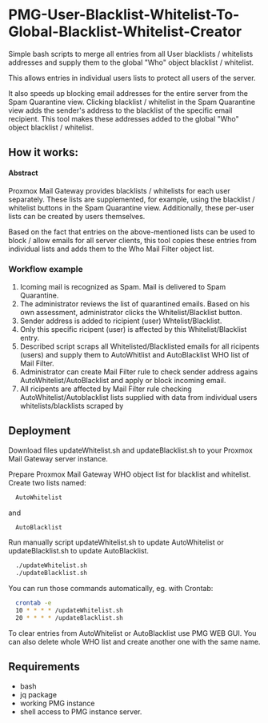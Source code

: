 
# PMG-User-Blacklist-Whitelist-To-Global-Blacklist-Whitelist-Creator

Simple bash scripts to merge all entries from all User blacklists / whitelists addresses and supply them to the global "Who" object blacklist / whitelist.

This allows entries in individual users lists to protect all users of the server.

It also speeds up blocking email addresses for the entire server from the Spam Quarantine view. Clicking blacklist / whitelist in the Spam Quarantine view adds the sender's address to the blacklist of the specific email recipient. This tool makes these addresses added to the global "Who" object blacklist / whitelist. 


## How it works:

#### Abstract
Proxmox Mail Gateway provides blacklists / whitelists for each user separately. These lists are supplemented, for example, using the blacklist / whitelist buttons in the Spam Quarantine view. Additionally, these per-user lists can be created by users themselves.

Based on the fact that entries on the above-mentioned lists can be used to block / allow emails for all server clients, this tool copies these entries from individual lists and adds them to the Who Mail Filter object list.

### Workflow example
1. Icoming mail is recognized as Spam. Mail is delivered to Spam Quarantine. 
2. The administrator reviews the list of quarantined emails. Based on his own assessment, administrator clicks the Whitelist/Blacklist button. 
3. Sender address is added to ricipient (user) Whtelist/Blacklist. 
4. Only this specific ricipent (user) is affected by this Whitelist/Blacklist entry. 
5. Described script scraps all Whitelisted/Blacklisted emails for all ricipents (users) and supply them to AutoWhitlist and AutoBlacklist WHO list of Mail Filter. 
6. Administrator can create Mail Filter rule to check sender address agains AutoWhitelist/AutoBlacklist and apply or block incoming email. 
7. All ricipents are affected by Mail Filter rule checking AutoWhitelist/Autoblacklist lists supplied with data from individual users whitelists/blacklists scraped by 


## Deployment

Download files updateWhitelist.sh and updateBlacklist.sh to your Proxmox Mail Gateway server instance. 

Prepare Proxmox Mail Gateway WHO object list for blacklist and whitelist. Create two lists named:
```bash
  AutoWhitelist
```
and 
```bash
  AutoBlacklist
```

Run manually script updateWhitelist.sh to update AutoWhitelist or updateBlacklist.sh to update AutoBlacklist. 

```bash
  ./updateWhitelist.sh
  ./updateBlacklist.sh
```
You can run those commands automatically, eg. with Crontab:

```bash
  crontab -e
  10 * * * * /updateWhitelist.sh
  20 * * * * /updateBlacklist.sh
```

To clear entries from AutoWhitelist or AutoBlacklist use PMG WEB GUI. You can also delete whole WHO list and create another one with the same name. 

## Requirements
* bash
* jq package
* working PMG instance
* shell access to PMG instance server.
